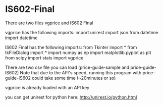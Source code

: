 IS602-Final
===========

There are two files
vgprice and IS602 Final

vgprice has the following imports:
import unirest
import json
from datetime import datetime

IS602 Final has the following imports:
from Tkinter import *
from tkFileDialog import *
import numpy as np
import matplotlib.pyplot as plt
from scipy import stats
import vgprice

There are two csv file you can load (price-guide-sample and price-guide-IS602)
Note that due to the API's speed, running this program with price-guide-IS602 could take some time (~20minutes or so)

vgprice is already loaded with an API key

you can get unirest for python here: http://unirest.io/python.html
